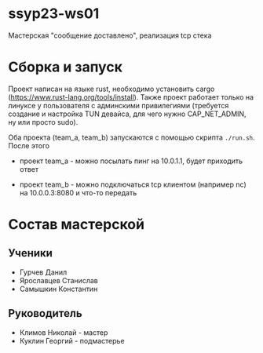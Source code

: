 # ssyp23-ws01
Мастерская "сообщение доставлено", реализация tcp стека

# Сборка и запуск
Проект написан на языке rust, необходимо установить cargo (https://www.rust-lang.org/tools/install). Также проект работает только на линуксе у пользователя с админскими привилегиями (требуется создание и настройка TUN девайса, для чего нужно CAP_NET_ADMIN, ну или просто sudo).

Оба проекта (team_a, team_b) запускаются с помощью скрипта `./run.sh`. После этого

* проект team_a - можно посылать пинг на 10.0.1.1, будет приходить ответ
- проект team_b - можно подключаться tcp клиентом (например nc) на 10.0.0.3:8080 и что-то передать


# Состав мастерской
## Ученики
* Гурчев Данил
* Ярославцев Станислав
* Самышкин Константин


## Руководитель
* Климов Николай - мастер
* Куклин Георгий - подмастерье